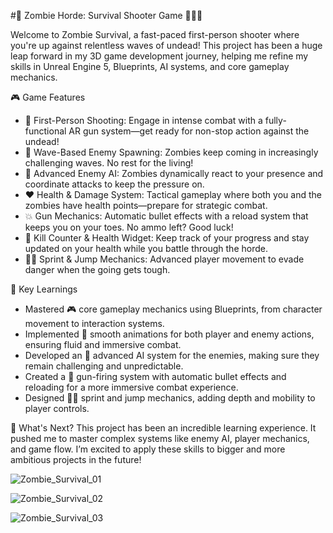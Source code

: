 #🚀 Zombie Horde: Survival Shooter Game 🧟‍♂️💥

Welcome to Zombie Survival, a fast-paced first-person shooter where you're up against relentless waves of undead! This project has been a huge leap forward in my 3D game development journey, helping me refine my skills in Unreal Engine 5, Blueprints, AI systems, and core gameplay mechanics.

🎮 Game Features
- 🔫 First-Person Shooting: Engage in intense combat with a fully-functional AR gun system—get ready for non-stop action against the undead!
- 🌊 Wave-Based Enemy Spawning: Zombies keep coming in increasingly challenging waves. No rest for the living!
- 🧠 Advanced Enemy AI: Zombies dynamically react to your presence and coordinate attacks to keep the pressure on.
- ❤️ Health & Damage System: Tactical gameplay where both you and the zombies have health points—prepare for strategic combat.
- 💥 Gun Mechanics: Automatic bullet effects with a reload system that keeps you on your toes. No ammo left? Good luck!
- 🔢 Kill Counter & Health Widget: Keep track of your progress and stay updated on your health while you battle through the horde.
- 🏃‍♂️ Sprint & Jump Mechanics: Advanced player movement to evade danger when the going gets tough.

🧠 Key Learnings
- Mastered 🎮 core gameplay mechanics using Blueprints, from character movement to interaction systems.
- Implemented 🎥 smooth animations for both player and enemy actions, ensuring fluid and immersive combat.
- Developed an 🧠 advanced AI system for the enemies, making sure they remain challenging and unpredictable.
- Created a 🔫 gun-firing system with automatic bullet effects and reloading for a more immersive combat experience.
- Designed 🏃‍♂️ sprint and jump mechanics, adding depth and mobility to player controls.

🚀 What's Next?
This project has been an incredible learning experience. It pushed me to master complex systems like enemy AI, player mechanics, and game flow. I’m excited to apply these skills to bigger and more ambitious projects in the future!

![Zombie_Survival_01](https://github.com/user-attachments/assets/94abf1d6-8857-4fb0-a686-305c7042994b)

![Zombie_Survival_02](https://github.com/user-attachments/assets/4a42c922-c9fa-42eb-9b32-e5ccff2df21f)

![Zombie_Survival_03](https://github.com/user-attachments/assets/f6111f79-ee38-47d7-8f5f-178cd8232035)
